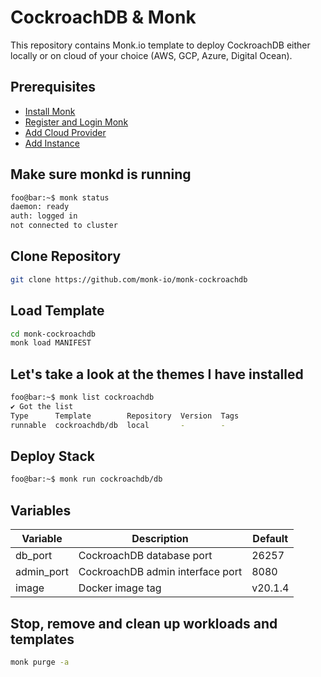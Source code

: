 # CockroachDB & Monk

This repository contains Monk.io template to deploy CockroachDB either locally or on cloud of your choice (AWS, GCP, Azure, Digital Ocean).

## Prerequisites

- [Install Monk](https://docs.monk.io/docs/get-monk)
- [Register and Login Monk](https://docs.monk.io/docs/acc-and-auth)
- [Add Cloud Provider](https://docs.monk.io/docs/cloud-provider)
- [Add Instance](https://docs.monk.io/docs/multi-cloud)

## Make sure monkd is running

```bash
foo@bar:~$ monk status
daemon: ready
auth: logged in
not connected to cluster
```

## Clone Repository

```bash
git clone https://github.com/monk-io/monk-cockroachdb
```

## Load Template

```bash
cd monk-cockroachdb
monk load MANIFEST
```

## Let's take a look at the themes I have installed

```bash
foo@bar:~$ monk list cockroachdb
✔ Got the list
Type      Template        Repository  Version  Tags
runnable  cockroachdb/db  local       -        -
```

## Deploy Stack

```bash
foo@bar:~$ monk run cockroachdb/db
```

## Variables

| Variable     | Description                      | Default                         |
|--------------|----------------------------------|---------------------------------|
| db_port      | CockroachDB database port        | 26257                           |
| admin_port   | CockroachDB admin interface port | 8080                            |
| image        | Docker image tag                 | v20.1.4                         |

## Stop, remove and clean up workloads and templates

```bash
monk purge -a
```
